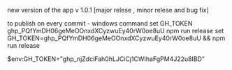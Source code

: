 new version of the app
v 1.0.1 [major relese , minor relese and bug fix]

to publish on every commit - windows command set GH_TOKEN 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 npm run release
set GH_TOKEN=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 && npm run release

$env:GH_TOKEN="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"
